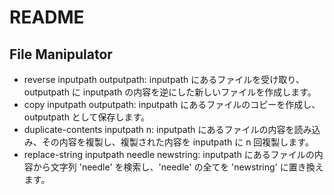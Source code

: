 # README
## File Manipulator
- reverse inputpath outputpath: inputpath にあるファイルを受け取り、outputpath に inputpath の内容を逆にした新しいファイルを作成します。
- copy inputpath outputpath: inputpath にあるファイルのコピーを作成し、outputpath として保存します。
- duplicate-contents inputpath n: inputpath にあるファイルの内容を読み込み、その内容を複製し、複製された内容を inputpath に n 回複製します。
- replace-string inputpath needle newstring: inputpath にあるファイルの内容から文字列 'needle' を検索し、'needle' の全てを 'newstring' に置き換えます。